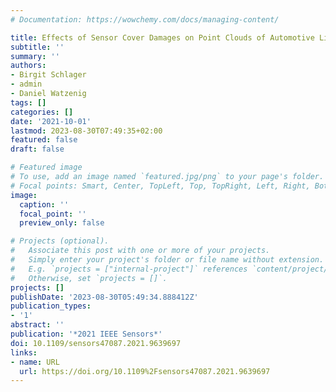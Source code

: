 ```yaml
---
# Documentation: https://wowchemy.com/docs/managing-content/

title: Effects of Sensor Cover Damages on Point Clouds of Automotive Lidar
subtitle: ''
summary: ''
authors:
- Birgit Schlager
- admin
- Daniel Watzenig
tags: []
categories: []
date: '2021-10-01'
lastmod: 2023-08-30T07:49:35+02:00
featured: false
draft: false

# Featured image
# To use, add an image named `featured.jpg/png` to your page's folder.
# Focal points: Smart, Center, TopLeft, Top, TopRight, Left, Right, BottomLeft, Bottom, BottomRight.
image:
  caption: ''
  focal_point: ''
  preview_only: false

# Projects (optional).
#   Associate this post with one or more of your projects.
#   Simply enter your project's folder or file name without extension.
#   E.g. `projects = ["internal-project"]` references `content/project/deep-learning/index.md`.
#   Otherwise, set `projects = []`.
projects: []
publishDate: '2023-08-30T05:49:34.888412Z'
publication_types:
- '1'
abstract: ''
publication: '*2021 IEEE Sensors*'
doi: 10.1109/sensors47087.2021.9639697
links:
- name: URL
  url: https://doi.org/10.1109%2Fsensors47087.2021.9639697
---
```


